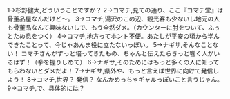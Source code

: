 1→杉野健太,どういうことですか？
2→コマチ,見ての通り、ここ『コマチ堂』は骨董品屋なんだけど～。
3→コマチ,湯沢のこの辺、観光客も少ないし地元の人も骨董品なんて興味ないしで、もう全然ダメ。（カウンターに肘をついて、ふぅとため息をつく）
4→コマチ,地方ってホント不便。あたしが平安の頃から学んできたことって、今じゃあんま役に立たないっぽい。
5→ナギサ,そんなことない！ コマチさんがずっと培ってきたもの、ちゃんと伝えたらきっと響く人がいるはず！（拳を握りしめて）
6→ナギサ,そのためにはもっと多くの人に知ってもらわないとダメだよ！
7→ナギサ,県外や、もっと言えば世界に向けて発信しよう！
8→コマチ,世界？ 発信？ なんかめっちゃギャルっぽいこと言うじゃん。
9→コマチ,で、具体的には？
